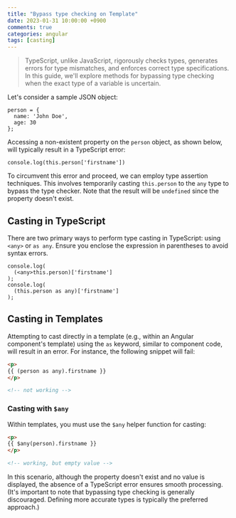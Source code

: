 ```yaml
---
title: "Bypass type checking on Template"
date: 2023-01-31 10:00:00 +0900
comments: true
categories: angular
tags: [casting]
---
```


> TypeScript, unlike JavaScript, rigorously checks types, generates errors for type mismatches, and enforces correct type specifications. In this guide, we'll explore methods for bypassing type checking when the exact type of a variable is uncertain.
> 

Let's consider a sample JSON object:

```tsx
person = {
  name: 'John Doe',
  age: 30
};
```

Accessing a non-existent property on the `person` object, as shown below, will typically result in a TypeScript error:

```tsx
console.log(this.person['firstname'])
```

To circumvent this error and proceed, we can employ type assertion techniques. This involves temporarily casting `this.person` to the `any` type to bypass the type checker. Note that the result will be `undefined` since the property doesn't exist.

## Casting in TypeScript

There are two primary ways to perform type casting in TypeScript: using `<any>` or `as any`. Ensure you enclose the expression in parentheses to avoid syntax errors.

```tsx
console.log(
  (<any>this.person)['firstname']
);
console.log(
  (this.person as any)['firstname']
);
```

## Casting in Templates

Attempting to cast directly in a template (e.g., within an Angular component's template) using the `as` keyword, similar to component code, will result in an error. For instance, the following snippet will fail:

```html
<p>
{{ (person as any).firstname }}
</p>

<!-- not working -->
```

### Casting with `$any`

Within templates, you must use the `$any` helper function for casting:

```html
<p>
{{ $any(person).firstname }}
</p>

<!-- working, but empty value -->
```

In this scenario, although the property doesn't exist and no value is displayed, the absence of a TypeScript error ensures smooth processing. (It's important to note that bypassing type checking is generally discouraged. Defining more accurate types is typically the preferred approach.)
